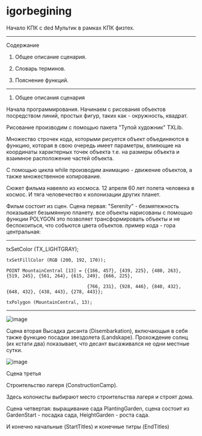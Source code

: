 # igorbegining
Начало КПК с ded
Мультик в рамках КПК физтех.
___________________________________________________________________________________________________________________________________________________________________________
Содержание

1. Общее описание сценария.

2. Словарь терминов.

3. Пояснение функций.
_____________________________________________________________________________________________________________________________________________________________________________

1. Общее описания сценария


Начала программирования. Начинаем с рисования объектов посредством линий, простых фигур, таких как - окружность, квадрат.

Рисование производим с помощью пакета "Тупой художник" TXLib.

Множество строчек кода, которыми рисуется объект объединяются в функцию, которая в свою очередь имеет параметры, влияющие на координаты характерных точек объекта т.е. на размеры объекта и взаимное расположение частей объекта.

С помощью цикла while производим анимацию - движение объектов, а также множественное копирование.

Сюжет фильма навеяло из космоса. 12 апреля 60 лет полета человека в космос.
И тяга человечество к колонизации других планет.

Фильм состоит из сцен.
Сцена первая: "Serenity" - безмятежность показывает безымянную планету. все объекты нарисованы с помощью функции POLYGON это позволяет трансформировать объекты и не беспокоиться, что собъются цвета объектов.
пример кода - гора центральная:
____________________________________________________________________________________________________________________
txSetColor (TX_LIGHTGRAY);

    txSetFillColor (RGB (200, 192, 170));
    
    POINT MountainCentral [13] = {{166, 457}, {439, 225}, {480, 263}, {519, 245}, {561, 264}, {615, 249}, {666, 225},
    
                                  {766, 231}, {928, 446}, {840, 432}, {648, 432}, {438, 443}, {278, 443}};
                                  
    txPolygon (MountainCentral, 13);
    
_____________________________________________________________________________________________________________________

![image](https://user-images.githubusercontent.com/82120731/114665619-4fde3e00-9d0e-11eb-9fd7-befc6b0aa4d6.png)


Сцена вторая Высадка дисанта  (Disembarkation), включающыя в себя также функцию посадки звездолета (Landskape). Прохождение солнц (их кстати два) показывает, 
что десант высаживался не одни местные сутки.

![image](https://user-images.githubusercontent.com/82120731/114667207-40f88b00-9d10-11eb-945c-4316ea89a506.png)

Сцена третья

Строительство лагеря (ConstructionCamp).

Здесь колонисты выбирают место строительства лагеря и строят дома.

Сцена четвертая: выращивание сада  PlantingGarden, сцена состоит из GardenStart - посадка сада, HeightGarden - роста сада.

И конечно начальные (StartTitles) и конечные титры (EndTitles)





